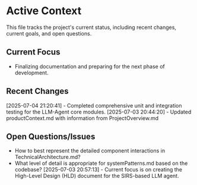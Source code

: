 # Active Context

This file tracks the project's current status, including recent changes, current goals, and open questions.

## Current Focus
- Finalizing documentation and preparing for the next phase of development.

## Recent Changes
[2025-07-04 21:20:41] - Completed comprehensive unit and integration testing for the LLM-Agent core modules.
[2025-07-03 20:44:20] - Updated productContext.md with information from ProjectOverview.md

## Open Questions/Issues
- How to best represent the detailed component interactions in TechnicalArchitecture.md?
- What level of detail is appropriate for systemPatterns.md based on the codebase?
[2025-07-03 20:57:13] - Current focus is on creating the High-Level Design (HLD) document for the SIRS-based LLM agent.